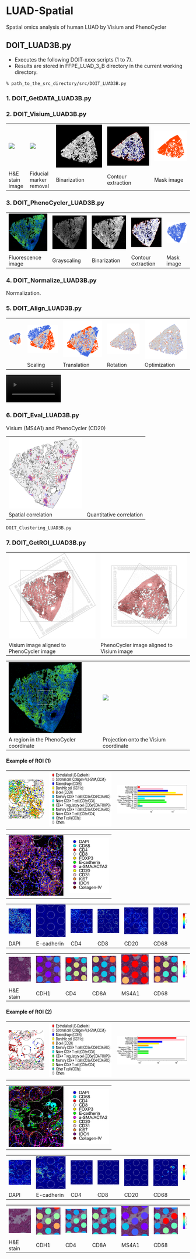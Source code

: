 # LUAD-Spatial
Spatial omics analysis of human LUAD by Visium and PhenoCycler

## DOIT_LUAD3B.py
- Executes the following DOIT-xxxx scripts (1 to 7).
- Results are stored in FFPE_LUAD_3_B directory in the current working directory.

``` 4d
% path_to_the_src_directory/src/DOIT_LUAD3B.py
```

### 1. DOIT_GetDATA_LUAD3B.py

### 2. DOIT_Visium_LUAD3B.py

<table>
<tr>
<td><img src="img/visium/FFPE_LUAD_3_B-Visium_00.png"></td>
<td><img src="img/visium/FFPE_LUAD_3_B-Visium_tr_gray_with_circle_bgr.png"></td>
<td><img src="img/visium/FFPE_LUAD_3_B-Visium_tr_gray_without_circle_nega_bin.png"></td>
<td><img src="img/visium/FFPE_LUAD_3_B-Visium_tr_gray_without_circle_nega_bin_bgr_cont.png"></td>
<td><img src="img/visium/FFPE_LUAD_3_B-Visium_tr_gray_without_circle_nega_mask_with_hole_bgr.png"></td>
</tr>
<tr>
<td>H&E stain image</td>
<td>Fiducial marker removal</td>
<td>Binarization</td>
<td>Contour extraction</td>
<td>Mask image</td>
</tr>
</table>


### 3. DOIT_PhenoCycler_LUAD3B.py

<table>
<tr>
<td><img src="img/phenocycler/FFPE_LUAD_3_B-PhenoCycler-MULTI_bgr_bb_01.png"></td>
<td><img src="img/phenocycler/FFPE_LUAD_3_B-PhenoCycler-MULTI_gray_nega_01.png"></td>
<td><img src="img/phenocycler/FFPE_LUAD_3_B-PhenoCycler-MULTI_gray_nega_bin_01.png"></td>
<td><img src="img/phenocycler/FFPE_LUAD_3_B-PhenoCycler-MULTI_gray_nega_bin_dilate_erode_dilate_cont_01.png"></td>
<td><img src="img/phenocycler/FFPE_LUAD_3_B-PhenoCycler-MULTI_gray_nega_mask_with_hole_bgr_01.png"></td>
</tr>
<tr>
<td>Fluorescence image</td>
<td>Grayscaling</td>
<td>Binarization</td>
<td>Contour extraction</td>
<td>Mask image</td>
</tr>
</table>


### 4. DOIT_Normalize_LUAD3B.py

Normalization.

### 5. DOIT_Align_LUAD3B.py

<table>
<tr>
<td><img src="img/align/FFPE_LUAD_3_B_init_wh.png" ></t>
<td><img src="img/align/FFPE_LUAD_3_B_zoom_wh.png"></td>
<td><img src="img/align/FFPE_LUAD_3_B_shift_wh.png"></td>
<td><img src="img/align/FFPE_LUAD_3_B_rotate_wh.png"></td>
<td><img src="img/align/FFPE_LUAD_3_B_opt_wh.png"></td>
</tr>
<tr>
<td></td>
<td>Scaling</td>
<td>Translation</td>
<td>Rotation</td>
<td>Optimization</td>
</tr>
</table>

<video controls width="150" muted="false" src="https://github.com/akinaka-dd/LUAD-Spatial/assets/173239467/52cc85bb-f3b8-482d-98ca-164f7bfcb809"></video>
</div>

### 6. DOIT_Eval_LUAD3B.py

Visium (MS4A1) and PhenoCycler (CD20)</td>

<table>
<tr>
<td><img width="200px" src="img/eval/FFPE_LUAD_3_B-MS4A1-CD20_plot_bin_01.png"></td>
<td><![Alt Text](URL )  width="200px" src="img/eval/FFPE_LUAD_3_B-MS4A1-CD20_cor_in_tissue.png"></td>
</tr>
<tr>
<td>Spatial correlation</td>
<td>Quantitative correlation</td>
</tr>
</table>
	
	DOIT_Clustering_LUAD3B.py

### 7. DOIT_GetROI_LUAD3B.py

<table>
<tr>
<td><img width="250px" src="img/roi/FFPE_LUAD_3_B-PhenoCycler-Visium-map_ext_01.png"></td>
<td><img width="250px" src="img/roi/FFPE_LUAD_3_B-PhenoCycler-Visium-map_ext_rotated_01.png"></td>
</tr>
<tr>
<td>Visium image aligned to PhenoCycler image</td>
<td>PhenoCycler image aligned to Visium image</td>
</tr>
</table>

<table>
<tr>
<td><img width="200px" src="img/roi/FFPE_LUAD_3_B-Visium-PhenoCycler_MULTI-map0_01.png"></td>
<td><img width="200px" src="img/roi/FFPE_LUAD_3_B-Visium-PhenoCycler_MULTI-map.png"></td>
</tr>
<tr>
<td>A region in the PhenoCycler coordinate</td>
<td>Projection onto the Visium coordinate</td>
</tr>
</table>

#### Example of ROI (1)

<table>
<tr>
<td><img width="150px" src="img/roi/FFPE_LUAD_3_B-Visium-PhenoCycler_MULTI-ROI05-celltype_spots.png">
<td><img height="150px" src="img/roi/FFPE_LUAD_3_B-Visium-PhenoCycler_MULTI-ROI05-celltype_legend.png">
<td><img width="300px" src="img/roi/FFPE_LUAD_3_B-Visium-PhenoCycler_MULTI-ROI05-celltype_barchart.png">
</tr>
</table>


<table>
<tr>
<td><img width="150px" src="img/roi/FFPE_LUAD_3_B-Visium-PhenoCycler_MULTI-ROI05_heatmap_spots.png">
<td><img height="150px" src="img/roi/FFPE_LUAD_3_B-Visium-PhenoCycler_MULTI-ROI05-heatmap_legend.png">
</tr>
</table>

<table>
<tr>
<td><img width="150px" src="img/roi/FFPE_LUAD_3_B-Visium-PhenoCycler_MULTI-ROI05_PAGE01-DAPI_rgba_spots.png">
<td><img width="150px" src="img/roi/FFPE_LUAD_3_B-Visium-PhenoCycler_MULTI-ROI05_PAGE05-E-Cadherin_rgba_spots.png">
<td><img width="150px" src="img/roi/FFPE_LUAD_3_B-Visium-PhenoCycler_MULTI-ROI05_PAGE03-CD4_rgba_spots.png">
<td><img width="150px" src="img/roi/FFPE_LUAD_3_B-Visium-PhenoCycler_MULTI-ROI05_PAGE17-CD8_rgba_spots.png">
<td><img width="150px" src="img/roi/FFPE_LUAD_3_B-Visium-PhenoCycler_MULTI-ROI05_PAGE10-CD20_rgba_spots.png">
<td><img width="150px" src="img/roi/FFPE_LUAD_3_B-Visium-PhenoCycler_MULTI-ROI05_PAGE09-CD68_rgba_spots.png">
<td><img width="50px" src="img/roi/FFPE_LUAD_3_B-Visium-PhenoCycler_MULTI-ROI05_colorbar_rgba.png"> 
</tr>
<tr>
<td>DAPI</td>
<td>E-cadherin</td>
<td>CD4</td>
<td>CD8</td>
<td>CD20</td>
<td>CD68</td>
</tr>
</table>

<table>
<tr>
<td><img width="150px" src="img/roi/FFPE_LUAD_3_B-Visium-PhenoCycler_MULTI-ROI05_visium.png"></td>
<td><img width="150px" src="img/roi/FFPE_LUAD_3_B-Visium-PhenoCycler_MULTI-ROI05_visium_spots-CDH1.png"></td>
<td><img width="150px" src="img/roi/FFPE_LUAD_3_B-Visium-PhenoCycler_MULTI-ROI05_visium_spots-CD4.png"></td>
<td><img width="150px" src="img/roi/FFPE_LUAD_3_B-Visium-PhenoCycler_MULTI-ROI05_visium_spots-CD8A.png"></td>
<td><img width="150px" src="img/roi/FFPE_LUAD_3_B-Visium-PhenoCycler_MULTI-ROI05_visium_spots-MS4A1.png"></td>
<td><img width="150px" src="img/roi/FFPE_LUAD_3_B-Visium-PhenoCycler_MULTI-ROI05_visium_spots-CD68.png"></td>
<td><img width="50px" src="img/roi/FFPE_LUAD_3_B-Visium-PhenoCycler_MULTI-ROI05_visium_spots_colorbar.png"></td>
</tr>
<tr>
<td>H&E stain</td>
<td>CDH1</td>
<td>CD4</td>
<td>CD8A</td>
<td>MS4A1</td>
<td>CD68</td>
</tr>
</table>


#### Example of ROI (2)

<table>
<tr>
<td><img width="150px" src="img/roi/FFPE_LUAD_3_B-Visium-PhenoCycler_MULTI-ROI00-celltype_spots.png">
<td><img height="150px" src="img/roi/FFPE_LUAD_3_B-Visium-PhenoCycler_MULTI-ROI00-celltype_legend.png">
<td><img width="300px" src="img/roi/FFPE_LUAD_3_B-Visium-PhenoCycler_MULTI-ROI00-celltype_barchart.png">
</tr>
</table>


<table>
<tr>
<td><img width="150px" src="img/roi/FFPE_LUAD_3_B-Visium-PhenoCycler_MULTI-ROI00_heatmap_spots.png">
<td><img height="150px" src="img/roi/FFPE_LUAD_3_B-Visium-PhenoCycler_MULTI-ROI00-heatmap_legend.png">
</tr>
</table>

<table>
<tr>
<td><img width="150px" src="img/roi/FFPE_LUAD_3_B-Visium-PhenoCycler_MULTI-ROI00_PAGE01-DAPI_rgba_spots.png">
<td><img width="150px" src="img/roi/FFPE_LUAD_3_B-Visium-PhenoCycler_MULTI-ROI00_PAGE05-E-Cadherin_rgba_spots.png">
<td><img width="150px" src="img/roi/FFPE_LUAD_3_B-Visium-PhenoCycler_MULTI-ROI00_PAGE03-CD4_rgba_spots.png">
<td><img width="150px" src="img/roi/FFPE_LUAD_3_B-Visium-PhenoCycler_MULTI-ROI00_PAGE17-CD8_rgba_spots.png">
<td><img width="150px" src="img/roi/FFPE_LUAD_3_B-Visium-PhenoCycler_MULTI-ROI00_PAGE10-CD20_rgba_spots.png">
<td><img width="150px" src="img/roi/FFPE_LUAD_3_B-Visium-PhenoCycler_MULTI-ROI00_PAGE09-CD68_rgba_spots.png">
<td><img width="50px" src="img/roi/FFPE_LUAD_3_B-Visium-PhenoCycler_MULTI-ROI00_colorbar_rgba.png"> 
</tr>
<tr>
<td>DAPI</td>
<td>E-cadherin</td>
<td>CD4</td>
<td>CD8</td>
<td>CD20</td>
<td>CD68</td>
</tr>
</table>


<table>
<tr>
<td><img width="150px" src="img/roi/FFPE_LUAD_3_B-Visium-PhenoCycler_MULTI-ROI00_visium.png"></td>
<td><img width="150px" src="img/roi/FFPE_LUAD_3_B-Visium-PhenoCycler_MULTI-ROI00_visium_spots-CDH1.png"></td>
<td><img width="150px" src="img/roi/FFPE_LUAD_3_B-Visium-PhenoCycler_MULTI-ROI00_visium_spots-CD4.png"></td>
<td><img width="150px" src="img/roi/FFPE_LUAD_3_B-Visium-PhenoCycler_MULTI-ROI00_visium_spots-CD8A.png"></td>
<td><img width="150px" src="img/roi/FFPE_LUAD_3_B-Visium-PhenoCycler_MULTI-ROI00_visium_spots-MS4A1.png"></td>
<td><img width="150px" src="img/roi/FFPE_LUAD_3_B-Visium-PhenoCycler_MULTI-ROI00_visium_spots-CD68.png"></td>
<td><img width="50px" src="img/roi/FFPE_LUAD_3_B-Visium-PhenoCycler_MULTI-ROI00_visium_spots_colorbar.png"></td>
</tr>
<tr>
<td>H&E stain</td>
<td>CDH1</td>
<td>CD4</td>
<td>CD8A</td>
<td>MS4A1</td>
<td>CD68</td>
</tr>
</table>



